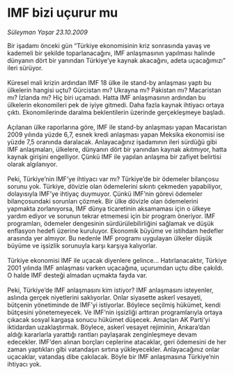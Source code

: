 # IMF bizi uçurur mu

*Süleyman Yaşar 23.10.2009*

<div class="taraf_structure_2col_1zq">
<div class="margen_n">



 <p>Bir işadamı önceki gün “Türkiye ekonomisinin kriz sonrasında yavaş ve kademeli bir şekilde toparlanacağını, IMF anlaşmasının yapılması halinde dünyanın dört bir yanından Türkiye’ye kaynak akacağını, adeta uçacağımızı” ileri sürüyor. <br/><br/>Küresel mali krizin ardından IMF 18 ülke ile stand-by anlaşması yaptı bu ülkelerin hangisi uçtu? Gürcistan mı? Ukrayna mı? Pakistan mı? Macaristan mı? İzlanda mı? Hiç biri uçamadı. Hatta IMF anlaşmasının ardından bu ülkelerin ekonomileri pek de iyiye gitmedi. Daha fazla kaynak ihtiyacı ortaya çıktı. Ekonomilerinde daralma beklentilerin üzerinde gerçekleşmeye başladı. <br/><br/>Açılanan ülke raporlarına göre, IMF ile stand-by anlaşması yapan Macaristan 2009 yılında yüzde 6,7, esnek kredi anlaşması yapan Meksika ekonomisi ise yüzde 7,5 oranında daralacak. Anlayacağınız işadamının ileri sürdüğü gibi IMF anlaşmaları, ülkelere, dünyanın dört bir yanından kaynak akıtmıyor, hatta kaynak girişini engelliyor. Çünkü IMF ile yapılan anlaşma bir zafiyet belirtisi olarak algılanıyor. <br/><br/>Peki, Türkiye’nin IMF’ye ihtiyacı var mı? Türkiye’de bir ödemeler bilançosu sorunu yok. Türkiye, dövizle olan ödemelerini sıkıntı çekmeden yapabiliyor, dolayısıyla IMF’ye ihtiyaç duymuyor. Çünkü IMF’nin görevi ödemeler bilançosundaki sorunları çözmek. Bir ülke dövizle olan ödemelerini yapmakta zorlanıyorsa, IMF dünya ticaretinin aksamaması için o ülkeye yardım ediyor ve sorunun tekrar etmemesi için bir program öneriyor. IMF programları, ödemeler dengesinin sürdürülebilirliğini sağlamak ve düşük enflasyon hedefi üzerine kuruluyor. Ekonomik büyüme ve istihdam hedefler arasında yer almıyor. Bu nedenle IMF programı uygulayan ülkeler düşük büyüme ve işsizlik sorunuyla karşı karşıya kalıyorlar. <br/><br/>Türkiye ekonomisi IMF ile uçacak diyenlere gelince... Hatırlanacaktır, Türkiye 2001 yılında IMF anlaşması varken uçacağına, uçurumdan uçtu dibe çakıldı. O halde IMF desteği almadan uçmakta fayda var. <br/><br/>Peki, Türkiye’de IMF anlaşmasını kim istiyor? IMF anlaşmasını isteyenler, aslında gerçek niyetlerini saklıyorlar. Onlar siyasette askerî vesayeti, bütçenin yönetiminde de IMF’yi istiyorlar. Böylece seçilmiş hükümet, kendi bütçesini yönetemeyecek. Ve IMF’nin işsizliği arttıran programlarıyla ortaya çıkacak sosyal kargaşa sonucu hükümet düşecek. Amaçları AK Parti’yi iktidardan uzaklaştırmak. Böylece, askerî vesayet rejiminin, Ankara’dan aldığı kararlarla yarattığı rantları paylaşarak zenginleşmeye devam edecekler. IMF’den alınan borçları ceplerine atacaklar, geri ödemesini de her zaman yaptıkları gibi vatandaşın sırtına yükleyecekler. Anlayacağınız onlar uçacaklar, vatandaş dibe çakılacak. Böyle bir IMF anlaşmasına Türkiye’nin ihtiyacı yok.</p>
<br/>
<br/>
<br/>



<br/>


<div id="taraf_not">
</div>

</div>


</div>
